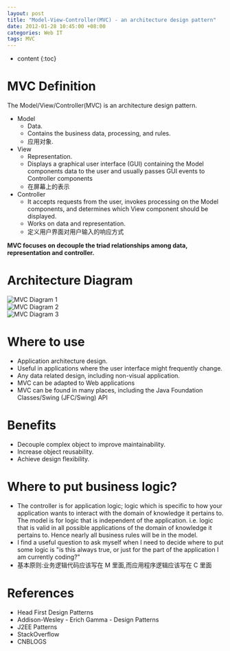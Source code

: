 ```yaml
---
layout: post
title: "Model-View-Controller(MVC) - an architecture design pattern"
date: 2012-01-28 10:45:00 +08:00
categories: Web IT
tags: MVC
---
```


* content
{:toc}


# MVC Definition  
The Model/View/Controller(MVC) is an architecture design pattern. 
* Model
    - Data. 
    - Contains the business data, processing, and rules.
    - 应用对象.
* View
    - Representation. 
    - Displays a graphical user interface (GUI) containing the Model components data to the user and usually passes GUI events to Controller components
    - 在屏幕上的表示
* Controller
    - It accepts requests from the user, invokes processing on the Model components, and determines which View component should be displayed.
    - Works on data and representation. 
    - 定义用户界面对用户输入的响应方式





**MVC focuses on decouple the triad relationships among data, representation and controller.**

# Architecture Diagram

![MVC Diagram 1](https://ejres-1253687085.picgz.myqcloud.com/img/mvc/mvc-hf.jpg)  
![MVC Diagram 2](https://ejres-1253687085.picgz.myqcloud.com/img/mvc/mvc-j2ee-dp.png)  
![MVC Diagram 3](https://ejres-1253687085.picgz.myqcloud.com/img/mvc/mvc-j2ee-eg.png)

# Where to use
* Application architecture design.
* Useful in applications where the user interface might frequently change.
* Any data related design, including non-visual application.
* MVC can be adapted to Web applications
* MVC can be found in many places, including the Java Foundation Classes/Swing (JFC/Swing) API

# Benefits
* Decouple complex object to improve maintainability.
* Increase object reusability.
* Achieve design flexibility.


# Where to put business logic?
* The controller is for application logic; logic which is specific to how your application wants to interact with the domain of knowledge it pertains to. The model is for logic that is independent of the application. i.e. logic that is valid in all possible applications of the domain of knowledge it pertains to. Hence nearly all business rules will be in the model.  
* I find a useful question to ask myself when I need to decide where to put some logic is "is this always true, or just for the part of the application I am currently coding?"  
* 基本原则:业务逻辑代码应该写在 M 里面,而应用程序逻辑应该写在 C 里面


# References
* Head First Design Patterns
* Addison-Wesley - Erich Gamma - Design Patterns
* J2EE Patterns
* StackOverflow
* CNBLOGS

